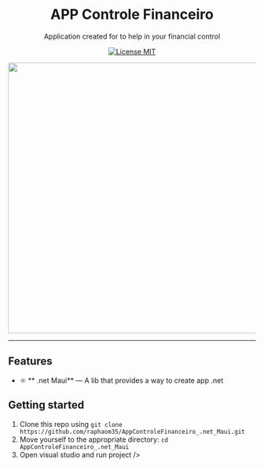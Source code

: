 <h1 align="center">
  APP Controle Financeiro
<br>
</h1>

<p align="center">
Application created for to help in your financial control
</p>

<p align="center">
  <a href="https://opensource.org/licenses/MIT">
    <img src="https://img.shields.io/badge/License-MIT-blue.svg" alt="License MIT">
  </a>
</p>

<div align="center">
<img src="/controlefinanceiro.gif" width="550" />

</div>

<hr />

## Features

- ⚛️ ** .net Maui** — A lib that provides a way to create app .net

## Getting started

1. Clone this repo using `git clone https://github.com/raphaom35/AppControleFinanceiro_.net_Maui.git`
2. Move yourself to the appropriate directory: `cd AppControleFinanceiro_.net_Maui`<br />
3. Open visual studio and run project  />

